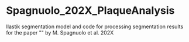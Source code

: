 # Spagnuolo_202X_PlaqueAnalysis
Ilastik segmentation model and code for processing segmentation results for the paper "" by M. Spagnuolo et al. 202X
